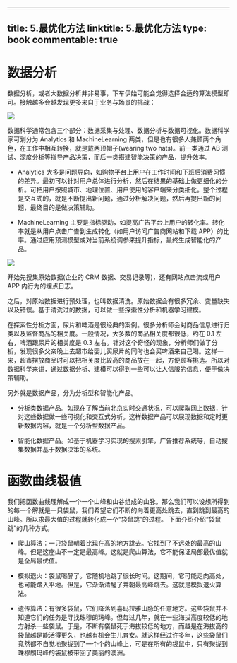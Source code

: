 
---
title: 5.最优化方法
linktitle: 5.最优化方法
type: book
commentable: true
---

# 数据分析

数据分析，或者大数据分析并非易事，下车伊始可能会觉得选择合适的算法模型即可。接触越多会越发现更多来自于业务与场景的挑战：

![](https://tva1.sinaimg.cn/large/007DFXDhgy1g4dui70rgej30iw0b2gmq.jpg)

数据科学通常包含三个部分：数据采集与处理、数据分析与数据可视化。数据科学家可划分为 Analytics 和 MachineLearning 两类，但是也有很多人兼顾两个角色，在工作中相互转换，就是戴两顶帽子(wearing two hats)。前一类通过 AB 测试、深度分析等指导产品决策，而后一类搭建智能决策的产品，提升效率。

- Analytics 大多是问题导向，如购物平台上用户在工作时间和下班后消费习惯的差异。最初可以针对用户总体进行分析，然后在结果的基础上做更细化的分析。可把用户按照城市、地理位置、用户使用的客户端来分类细化。整个过程是交互式的，就是不断提出新问题，通过分析解决问题，然后再提出新的问题，最终目的是做决策辅助。

- MachineLearning 主要是指标驱动，如提高广告平台上用户的转化率。转化率就是从用户点击广告到生成转化（如用户访问广告商网站和下载 APP）的比率。通过应用预测模型或对当前系统调参来提升指标，最终生成智能化的产品。

![](https://i.postimg.cc/Hn1mqkH9/image.png)

开始先搜集原始数据(企业的 CRM 数据、交易记录等)，还有网站点击流或用户 APP 内行为的埋点日志。

之后，对原始数据进行预处理，也叫数据清洗。原始数据会有很多冗余、变量缺失以及错误。基于清洗过的数据，可以做一些探索性分析和机器学习建模。

在探索性分析方面，尿片和啤酒是很经典的案例。很多分析师会对商品信息进行归类以及监督商品的相关度。一般情况，大多数的商品相关度都很低，约在 0.1 左右，啤酒跟尿片的相关度是 0.3 左右。针对这个奇怪的现象，分析师们做了分析，发现很多父亲晚上去超市给婴儿买尿片的同时也会买啤酒来自己喝。这样一来，超市摆放商品时可以把相关度比较高的商品放在一起，方便顾客挑选。所以对数据科学来讲，通过数据分析、建模可以得到一些可以让人信服的信息，便于做决策辅助。

另外就是数据产品，分为分析型和智能化产品。

- 分析类数据产品。如现在了解当前北京实时交通状况，可以爬取网上数据，针对这些数据做一些可视化和交互式分析。这样数据产品可以展现数据和定时更新数据内容，就是一个分析型数据产品。

- 智能化数据产品。如基于机器学习实现的搜索引擎，广告推荐系统等，自动搜集数据并基于数据决策的系统。

# 函数曲线极值

我们把函数曲线理解成一个一个山峰和山谷组成的山脉。那么我们可以设想所得到的每一个解就是一只袋鼠，我们希望它们不断的向着更高处跳去，直到跳到最高的山峰。所以求最大值的过程就转化成一个“袋鼠跳”的过程。
下面介绍介绍“袋鼠跳”的几种方式。

- 爬山算法：一只袋鼠朝着比现在高的地方跳去。它找到了不远处的最高的山峰。但是这座山不一定是最高峰。这就是爬山算法，它不能保证局部最优值就是全局最优值。

- 模拟退火：袋鼠喝醉了。它随机地跳了很长时间。这期间，它可能走向高处，也可能踏入平地。但是，它渐渐清醒了并朝最高峰跳去。这就是模拟退火算法。

- 遗传算法：有很多袋鼠，它们降落到喜玛拉雅山脉的任意地方。这些袋鼠并不知道它们的任务是寻找珠穆朗玛峰。但每过几年，就在一些海拔高度较低的地方射杀一些袋鼠。于是，不断有袋鼠死于海拔较低的地方，而越是在海拔高的袋鼠越是能活得更久，也越有机会生儿育女。就这样经过许多年，这些袋鼠们竟然都不自觉地聚拢到了一个个的山峰上，可是在所有的袋鼠中，只有聚拢到珠穆朗玛峰的袋鼠被带回了美丽的澳洲。

    